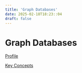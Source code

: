 ```yaml
---
title: 'Graph Databases'
date: 2025-02-18T18:23::04
draft: false
---
```


# Graph Databases

[Profile](Graph%20Databases%2010295f512a294b868cf46f73ca740dff/Profile%2037ee30980fa74029b0e23e33811941d2.md)

[Key Concepts](Graph%20Databases%2010295f512a294b868cf46f73ca740dff/Key%20Concepts%20077258ba0a79469aa22071c89f79766b.md)
